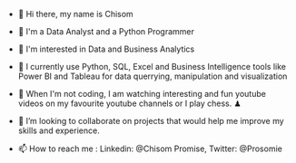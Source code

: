 * 👋 Hi there, my name is Chisom

* 👋 I'm a Data Analyst and a Python Programmer

* 👀 I'm interested in Data and Business Analytics

* 🌱 I currently use Python, SQL, Excel and Business Intelligence tools like Power BI and Tableau for data querrying, manipulation and visualization

* 🎥 When I'm not coding, I am watching interesting and fun youtube videos on my favourite youtube channels or I play chess. ♟

* 💞️ I’m looking to collaborate on projects that would help me improve my skills and experience.

* 📫 How to reach me : Linkedin: @Chisom Promise, Twitter: @Prosomie

<!--
**Chisomnwa/Chisomnwa** is a ✨ _special_ ✨ repository because its `README.md` (this file) appears on your GitHub profile.

Here are some ideas to get you started:

- 🔭 I’m currently working on ...
- 🌱 I’m currently learning ...
- 👯 I’m looking to collaborate on ...
- 🤔 I’m looking for help with ...
- 💬 Ask me about ...
- 📫 How to reach me: ...
- 😄 Pronouns: ...
- ⚡ Fun fact: ...
-->
